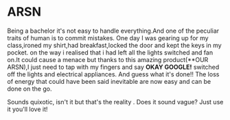 # ARSN
Being a bachelor it's not easy to handle everything.And one of the peculiar traits of human is to commit mistakes.
One day I was gearing up for my class,ironed my shirt,had breakfast,locked the door and kept the keys in my pocket.
on the way i realised that  i had left all the lights switched and fan on.It could cause a menace but thanks to this amazing product(**OUR ARSN),I just need to tap with my fingers and say **OKAY GOOGLE!** switched  off the lights and electrical appliances. And guess what it's done!! The loss of energy that could have been said inevitable are now easy and can be done on the go.

Sounds quixotic, isn't it but that's the reality . Does it sound vague? Just use it you'll love it!


